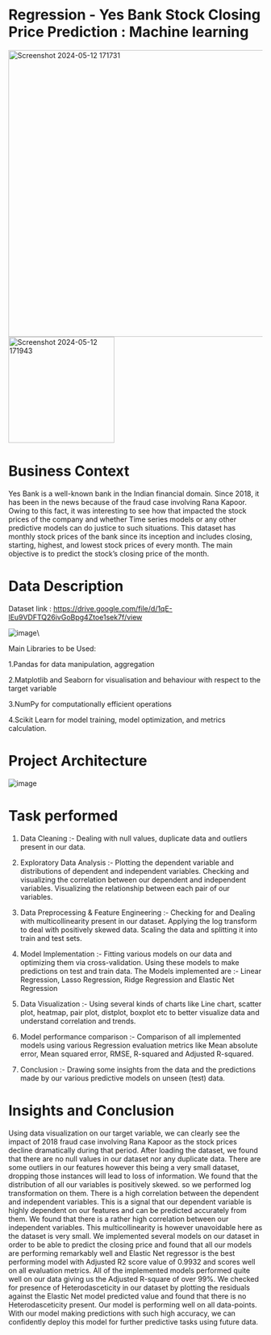 # Regression - Yes Bank Stock Closing Price Prediction : Machine learning
<img width="568" alt="Screenshot 2024-05-12 171731" src="https://github.com/keerthan-pu/Regression---Yes-Bank-Stock-Closing-Price-Prediction/assets/114256472/374ee5a2-f38f-4ad3-b731-ccf0913eee74"> <img width="210" alt="Screenshot 2024-05-12 171943" src="https://github.com/keerthan-pu/Regression---Yes-Bank-Stock-Closing-Price-Prediction/assets/114256472/93f754ac-7c99-410b-8f3f-346acf9f013d">


# Business Context
Yes Bank is a well-known bank in the Indian financial domain. Since 2018, it has been in the news because of the fraud case involving Rana Kapoor. Owing to this fact, it was interesting to see how that impacted the stock prices of the company and whether Time series models or any other predictive models can do justice to such situations. This dataset has monthly stock prices of the bank since its inception and includes closing, starting, highest, and lowest stock prices of every month. The main objective is to predict the stock’s closing price of the month.
# Data Description
Dataset link : https://drive.google.com/file/d/1qE-lEu9VDFTQ26ivGoBpg4Ztoe1sek7f/view

![image](https://github.com/keerthan-pu/Regression---Yes-Bank-Stock-Closing-Price-Prediction/assets/114256472/ce92d8e5-f961-46c3-b08e-a6b13175afa6)\

Main Libraries to be Used:

1.Pandas for data manipulation, aggregation

2.Matplotlib and Seaborn for visualisation and behaviour with respect to the target variable

3.NumPy for computationally efficient operations

4.Scikit Learn for model training, model optimization, and metrics calculation.
# Project Architecture
![image](https://github.com/keerthan-pu/Regression---Yes-Bank-Stock-Closing-Price-Prediction/assets/114256472/45657b3f-8a61-44a3-a7ab-712cd10e1797)

# Task performed
1) Data Cleaning :- Dealing with null values, duplicate data and outliers present in our data.

2) Exploratory Data Analysis :- Plotting the dependent variable and distributions of dependent and independent variables. Checking and visualizing the correlation between our dependent and independent variables. Visualizing the relationship between each pair of our variables.

3) Data Preprocessing & Feature Engineering :- Checking for and Dealing with multicollinearity present in our dataset. Applying the log transform to deal with positively skewed data. Scaling the data and splitting it into train and test sets.

4) Model Implementation :- Fitting various models on our data and optimizing them via cross-validation. Using these models to make predictions on test and train data. The Models implemented are :-
Linear Regression,
Lasso Regression,
Ridge Regression and 
Elastic Net Regression

5) Data Visualization :- Using several kinds of charts like Line chart, scatter plot, heatmap, pair plot, distplot, boxplot etc to better visualize data and understand correlation and trends.

6) Model performance comparison :- Comparison of all implemented models using various Regression evaluation metrics like Mean absolute error, Mean squared error, RMSE, R-squared and Adjusted R-squared.

7) Conclusion :- Drawing some insights from the data and the predictions made by our various predictive models on unseen (test) data.

# Insights and Conclusion
Using data visualization on our target variable, we can clearly see the impact of 2018 fraud case involving Rana Kapoor as the stock prices decline dramatically during that period.
After loading the dataset, we found that there are no null values in our dataset nor any duplicate data.
There are some outliers in our features however this being a very small dataset, dropping those instances will lead to loss of information.
We found that the distribution of all our variables is positively skewed. so we performed log transformation on them.
There is a high correlation between the dependent and independent variables. This is a signal that our dependent variable is highly dependent on our features and can be predicted accurately from them.
We found that there is a rather high correlation between our independent variables. This multicollinearity is however unavoidable here as the dataset is very small.
We implemented several models on our dataset in order to be able to predict the closing price and found that all our models are performing remarkably well and Elastic Net regressor is the best performing model with Adjusted R2 score value of 0.9932 and scores well on all evaluation metrics.
All of the implemented models performed quite well on our data giving us the Adjusted R-square of over 99%.
We checked for presence of Heterodasceticity in our dataset by plotting the residuals against the Elastic Net model predicted value and found that there is no Heterodasceticity present. Our model is performing well on all data-points.
With our model making predictions with such high accuracy, we can confidently deploy this model for further predictive tasks using future data.

